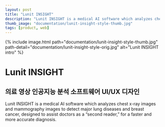 ```yaml
---
layout: post
title: "Lunit INSIGHT"
description: "Lunit INSIGHT is a medical AI software which analyzes chest x-ray images and mammography images to detect major lung diseases and breast cancer, designed to assist doctors as a “second reader,” for a faster and more accurate diagnosis.."
thumb_image: "documentation/lunit-insight-style-thumb.jpg"
tags: [product, web]
---
```


{% include image.html path="documentation/lunit-insight-style-thumb.jpg" path-detail="documentation/lunit-insight-style-orig.jpg" alt="Lunit INSIGHT intro" %}



# Lunit INSIGHT
## 의료 영상 인공지능 분석 소프트웨어 UI/UX 디자인

Lunit INSIGHT is a medical AI software which analyzes chest x-ray images and mammography images to detect major lung diseases and breast cancer, designed to assist doctors as a “second reader,” for a faster and more accurate diagnosis.
